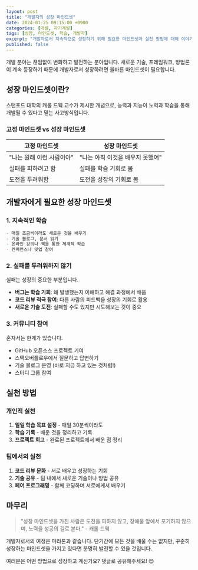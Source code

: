 ```yaml
---
layout: post
title: "개발자의 성장 마인드셋"
date: 2024-01-25 09:15:00 +0900
categories: [개발, 자기계발]
tags: [성장, 마인드셋, 학습, 개발자]
excerpt: "개발자로서 지속적으로 성장하기 위해 필요한 마인드셋과 실천 방법에 대해 이야기해봅니다."
published: false
---
```


개발 분야는 끊임없이 변화하고 발전하는 분야입니다. 새로운 기술, 프레임워크, 방법론이 계속 등장하기 때문에 개발자로서 성장하려면 올바른 마인드셋이 필요합니다.

## 성장 마인드셋이란?

스탠포드 대학의 캐롤 드웩 교수가 제시한 개념으로, 능력과 지능이 노력과 학습을 통해 개발될 수 있다고 믿는 사고방식입니다.

### 고정 마인드셋 vs 성장 마인드셋

| 고정 마인드셋 | 성장 마인드셋 |
|-------------|-------------|
| "나는 원래 이런 사람이야" | "나는 아직 이것을 배우지 못했어" |
| 실패를 피하려고 함 | 실패를 학습 기회로 봄 |
| 도전을 두려워함 | 도전을 성장의 기회로 봄|

## 개발자에게 필요한 성장 마인드셋

### 1. 지속적인 학습

```markdown
- 매일 조금씩이라도 새로운 것을 배우기
- 기술 블로그, 문서 읽기
- 온라인 강의나 책을 통한 체계적 학습
- 컨퍼런스나 밋업 참여
```

### 2. 실패를 두려워하지 않기

실패는 성장의 중요한 부분입니다. 

- **버그는 학습 기회**: 왜 발생했는지 이해하고 해결 과정에서 배움
- **코드 리뷰 적극 참여**: 다른 사람의 피드백을 성장의 기회로 활용
- **새로운 기술 도전**: 실패할 수도 있지만 시도해보는 것이 중요

### 3. 커뮤니티 참여

혼자서는 한계가 있습니다. 

- GitHub 오픈소스 프로젝트 기여
- 스택오버플로우에서 질문하고 답변하기
- 기술 블로그 운영 (바로 지금 하고 있는 것처럼!)
- 스터디 그룹 참여

## 실천 방법

### 개인적 실천
1. **일일 학습 목표 설정** - 매일 30분씩이라도
2. **학습 기록** - 배운 것을 정리하고 기록
3. **프로젝트 회고** - 완료된 프로젝트에서 배운 점 정리

### 팀에서의 실천
1. **코드 리뷰 문화** - 서로 배우고 성장하는 기회
2. **기술 공유** - 팀 내에서 새로운 기술이나 방법 공유
3. **페어 프로그래밍** - 함께 코딩하며 서로에게서 배우기

## 마무리

> "성장 마인드셋을 가진 사람은 도전을 피하지 않고, 장애물 앞에서 포기하지 않으며, 노력을 성공의 길로 본다." - 캐롤 드웩

개발자로서의 여정은 마라톤과 같습니다. 단기간에 모든 것을 배울 수는 없지만, 꾸준히 성장하는 마인드셋을 가지고 있다면 분명히 발전할 수 있을 것입니다.

여러분은 어떤 방법으로 성장하고 계신가요? 댓글로 공유해주세요! 😊 